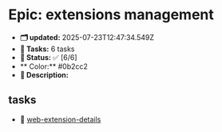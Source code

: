 # Epic: extensions management
- **🗂 updated:** 2025-07-23T12:47:34.549Z
- **📌 Tasks:** 6 tasks
- **📌 Status:** ✅ [6/6]
- ** Color:** #0b2cc2
- **📘 Description:** 

## tasks
- 📌 [web-extension-details](../tasks/[Task]_web-extension-details_[Epic]_extensions-management.md)
